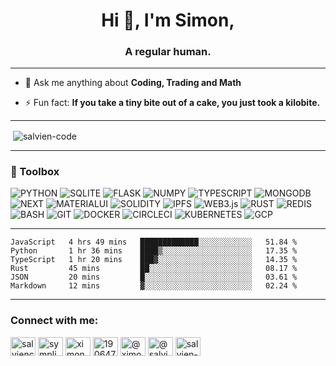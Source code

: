 <h1 align="center">Hi 👋, I'm Simon,</h1>
<h3 align="center">A regular human.</h3>

----

- 💬 Ask me anything about **Coding, Trading and Math**

- ⚡ Fun fact: **If you take a tiny bite out of a cake, you just took a kilobite.**

----

<p>&nbsp;<img align="center" src="https://github-readme-stats.vercel.app/api?username=salvien-code&show_icons=true&locale=en" alt="salvien-code" /></p>

----

### 🧰 Toolbox
![PYTHON](https://img.shields.io/badge/-python-%233776AB?style=for-the-badge&logo=python&logoColor=%23ffffff) ![SQLITE](https://img.shields.io/badge/-sqlite-%23003B57?style=for-the-badge&logo=sqlite&logoColor=%23ffffff) ![FLASK](https://img.shields.io/badge/-flask-%23000000?style=for-the-badge&logo=flask&logoColor=%23ffffff) ![NUMPY](https://img.shields.io/badge/-numpy-%23013243?style=for-the-badge&logo=numpy&logoColor=%23ffffff) ![TYPESCRIPT](https://img.shields.io/badge/-typescript-%233178C6?style=for-the-badge&logo=typescript&logoColor=%23ffffff) ![MONGODB](https://img.shields.io/badge/-mongodb-%2347A248?style=for-the-badge&logo=mongodb&logoColor=%23ffffff)  ![NEXT](https://img.shields.io/badge/-next-%23000000?style=for-the-badge&logo=next.js&logoColor=%23ffffff)  ![MATERIALUI](https://img.shields.io/badge/-materialui-%23007FFF?style=for-the-badge&logo=mui&logoColor=%23ffffff) ![SOLIDITY](https://img.shields.io/badge/-solidity-%23363636?style=for-the-badge&logo=solidity&logoColor=%23ffffff) ![IPFS](https://img.shields.io/badge/-ipfs-%2365C2CB?style=for-the-badge&logo=ipfs&logoColor=%23ffffff) ![WEB3.js](https://img.shields.io/badge/-web3-%23F16822?style=for-the-badge&logo=web3.js&logoColor=%23ffffff)  ![RUST](https://img.shields.io/badge/-rust-%23000000?style=for-the-badge&logo=rust&logoColor=%23ffffff) ![REDIS](https://img.shields.io/badge/-redis-%23DC382D?style=for-the-badge&logo=redis&logoColor=%23ffffff) ![BASH](https://img.shields.io/badge/-bash-%234EAA25?style=for-the-badge&logo=gnubash&logoColor=%23ffffff) ![GIT](https://img.shields.io/badge/-git-%23F05032?style=for-the-badge&logo=git&logoColor=%23ffffff) ![DOCKER](https://img.shields.io/badge/-docker-%232496ED?style=for-the-badge&logo=docker&logoColor=%23ffffff) ![CIRCLECI](https://img.shields.io/badge/-circleci-%23343434?style=for-the-badge&logo=circleci&logoColor=%23ffffff)  ![KUBERNETES](https://img.shields.io/badge/-kubernetes-%23326CE5?style=for-the-badge&logo=kubernetes&logoColor=%23ffffff)
![GCP](https://img.shields.io/badge/-gcp-%234285F4?style=for-the-badge&logo=googlecloud&logoColor=%23ffffff)





----

<!--START_SECTION:waka-->

```text
JavaScript   4 hrs 49 mins   █████████████░░░░░░░░░░░░   51.84 %
Python       1 hr 36 mins    ████▒░░░░░░░░░░░░░░░░░░░░   17.35 %
TypeScript   1 hr 20 mins    ███▓░░░░░░░░░░░░░░░░░░░░░   14.35 %
Rust         45 mins         ██░░░░░░░░░░░░░░░░░░░░░░░   08.17 %
JSON         20 mins         █░░░░░░░░░░░░░░░░░░░░░░░░   03.61 %
Markdown     12 mins         ▓░░░░░░░░░░░░░░░░░░░░░░░░   02.24 %
```

<!--END_SECTION:waka-->

----

<h3 align="left">Connect with me:</h3>
<p align="left">
<a href="https://dev.to/salviencode" target="blank"><img align="center" src="https://raw.githubusercontent.com/rahuldkjain/github-profile-readme-generator/master/src/images/icons/Social/devto.svg" alt="salviencode" height="30" width="40" /></a>
<a href="https://twitter.com/sympli_simon" target="blank"><img align="center" src="https://raw.githubusercontent.com/rahuldkjain/github-profile-readme-generator/master/src/images/icons/Social/twitter.svg" alt="sympli_simon" height="30" width="40" /></a>
<a href="https://linkedin.com/in/ximon" target="blank"><img align="center" src="https://raw.githubusercontent.com/rahuldkjain/github-profile-readme-generator/master/src/images/icons/Social/linked-in-alt.svg" alt="ximon" height="30" width="40" /></a>
<a href="https://stackoverflow.com/users/19064733" target="blank"><img align="center" src="https://raw.githubusercontent.com/rahuldkjain/github-profile-readme-generator/master/src/images/icons/Social/stack-overflow.svg" alt="19064733" height="30" width="40" /></a>
<a href="https://hashnode.com/@ximon" target="blank"><img align="center" src="https://raw.githubusercontent.com/rahuldkjain/github-profile-readme-generator/master/src/images/icons/Social/hashnode.svg" alt="@ximon" height="30" width="40" /></a>
<a href="https://medium.com/@salviensky" target="blank"><img align="center" src="https://raw.githubusercontent.com/rahuldkjain/github-profile-readme-generator/master/src/images/icons/Social/medium.svg" alt="@salviensky" height="30" width="40" /></a>
<a href="https://www.leetcode.com/salvien-code" target="blank"><img align="center" src="https://raw.githubusercontent.com/rahuldkjain/github-profile-readme-generator/master/src/images/icons/Social/leet-code.svg" alt="salvien-code" height="30" width="40" /></a>
</p>